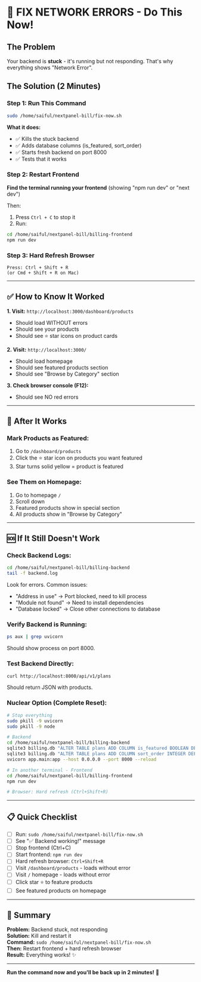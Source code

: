 # 🔧 FIX NETWORK ERRORS - Do This Now!

## The Problem
Your backend is **stuck** - it's running but not responding. That's why everything shows "Network Error".

## The Solution (2 Minutes)

### Step 1: Run This Command
```bash
sudo /home/saiful/nextpanel-bill/fix-now.sh
```

**What it does:**
- ✅ Kills the stuck backend
- ✅ Adds database columns (is_featured, sort_order)
- ✅ Starts fresh backend on port 8000
- ✅ Tests that it works

### Step 2: Restart Frontend

**Find the terminal running your frontend** (showing "npm run dev" or "next dev")

Then:
1. Press `Ctrl + C` to stop it
2. Run:
```bash
cd /home/saiful/nextpanel-bill/billing-frontend
npm run dev
```

### Step 3: Hard Refresh Browser
```
Press: Ctrl + Shift + R
(or Cmd + Shift + R on Mac)
```

---

## ✅ How to Know It Worked

**1. Visit:** `http://localhost:3000/dashboard/products`
- Should load WITHOUT errors
- Should see your products
- Should see ⭐ star icons on product cards

**2. Visit:** `http://localhost:3000/`
- Should load homepage
- Should see featured products section
- Should see "Browse by Category" section

**3. Check browser console (F12):**
- Should see NO red errors

---

## 🎉 After It Works

### Mark Products as Featured:
1. Go to `/dashboard/products`
2. Click the ⭐ star icon on products you want featured
3. Star turns solid yellow = product is featured

### See Them on Homepage:
1. Go to homepage `/`
2. Scroll down
3. Featured products show in special section
4. All products show in "Browse by Category"

---

## 🆘 If It Still Doesn't Work

### Check Backend Logs:
```bash
cd /home/saiful/nextpanel-bill/billing-backend
tail -f backend.log
```

Look for errors. Common issues:
- "Address in use" → Port blocked, need to kill process
- "Module not found" → Need to install dependencies
- "Database locked" → Close other connections to database

### Verify Backend is Running:
```bash
ps aux | grep uvicorn
```
Should show process on port 8000.

### Test Backend Directly:
```bash
curl http://localhost:8000/api/v1/plans
```
Should return JSON with products.

### Nuclear Option (Complete Reset):
```bash
# Stop everything
sudo pkill -9 uvicorn
sudo pkill -9 node

# Backend
cd /home/saiful/nextpanel-bill/billing-backend
sqlite3 billing.db "ALTER TABLE plans ADD COLUMN is_featured BOOLEAN DEFAULT 0;"
sqlite3 billing.db "ALTER TABLE plans ADD COLUMN sort_order INTEGER DEFAULT 0;"
uvicorn app.main:app --host 0.0.0.0 --port 8000 --reload

# In another terminal - Frontend
cd /home/saiful/nextpanel-bill/billing-frontend
npm run dev

# Browser: Hard refresh (Ctrl+Shift+R)
```

---

## 📋 Quick Checklist

- [ ] Run: `sudo /home/saiful/nextpanel-bill/fix-now.sh`
- [ ] See "✅ Backend working!" message
- [ ] Stop frontend (Ctrl+C)
- [ ] Start frontend: `npm run dev`
- [ ] Hard refresh browser: `Ctrl+Shift+R`
- [ ] Visit `/dashboard/products` - loads without error
- [ ] Visit `/` homepage - loads without error
- [ ] Click star ⭐ to feature products
- [ ] See featured products on homepage

---

## 🎯 Summary

**Problem:** Backend stuck, not responding  
**Solution:** Kill and restart it  
**Command:** `sudo /home/saiful/nextpanel-bill/fix-now.sh`  
**Then:** Restart frontend + hard refresh browser  
**Result:** Everything works! ✨

---

**Run the command now and you'll be back up in 2 minutes!** 🚀

